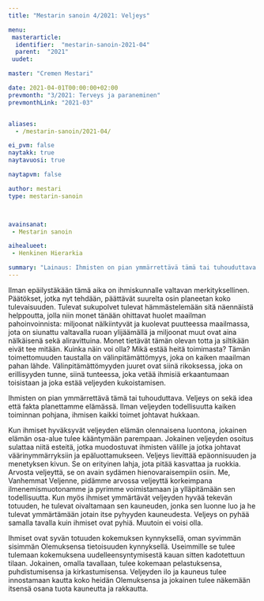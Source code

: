```yaml
---
title: "Mestarin sanoin 4/2021: Veljeys"

menu:
 masterarticle:
  identifier:  "mestarin-sanoin-2021-04"
  parent:  "2021"
 uudet:

master: "Cremen Mestari"

date: 2021-04-01T00:00:00+02:00
prevmonth: "3/2021: Terveys ja paraneminen"
prevmonthLink: "2021-03"


aliases:
  - /mestarin-sanoin/2021-04/

ei_pvm: false
naytakk: true
naytavuosi: true

naytapvm: false

author: mestari
type: mestarin-sanoin



avainsanat:
 - Mestarin sanoin

aihealueet:
 - Henkinen Hierarkia

summary: "Lainaus: Ihmisten on pian ymmärrettävä tämä tai tuhouduttava. Veljeys on sekä idea että fakta planettamme elämässä. Ilman veljeyden todellisuutta kaiken toiminnan pohjana, ihmisen kaikki toimet johtavat hukkaan."
---
```

Ilman epäilystäkään tämä aika on ihmiskunnalle valtavan merkityksellinen. Päätökset, jotka nyt tehdään, päättävät suurelta osin planeetan koko tulevaisuuden. Tulevat sukupolvet tulevat hämmästelemään sitä näennäistä helppoutta, jolla niin monet tänään ohittavat huolet maailman pahoinvoinnista: miljoonat nälkiintyvät ja kuolevat puutteessa maailmassa, jota on siunattu valtavalla ruoan ylijäämällä ja miljoonat muut ovat aina nälkäisenä sekä aliravittuina. Monet tietävät tämän olevan totta ja siltikään eivät tee mitään. Kuinka näin voi olla? Mikä estää heitä toimimasta? Tämän toimettomuuden taustalla on välinpitämättömyys, joka on kaiken maailman pahan lähde. Välinpitämättömyyden juuret ovat siinä rikoksessa, joka on erillisyyden tunne, siinä tunteessa, joka vetää ihmisiä erkaantumaan toisistaan ja joka estää veljeyden kukoistamisen.

Ihmisten on pian ymmärrettävä tämä tai tuhouduttava. Veljeys on sekä idea että fakta planettamme elämässä. Ilman veljeyden todellisuutta kaiken toiminnan pohjana, ihmisen kaikki toimet johtavat hukkaan.

Kun ihmiset hyväksyvät veljeyden elämän olennaisena luontona, jokainen elämän osa-alue tulee kääntymään parempaan. Jokainen veljeyden osoitus sulattaa niitä esteitä, jotka muodostuvat ihmisten välille ja jotka johtavat väärinymmärryksiin ja epäluottamukseen. Veljeys lievittää epäonnisuuden ja menetyksen kivun. Se on erityinen lahja, jota pitää kasvattaa ja ruokkia. Arvosta veljeyttä, se on avain sydämen hienovaraisempiin osiin. Me, Vanhemmat Veljenne, pidämme arvossa veljeyttä korkeimpana ilmenemismuotonamme ja pyrimme voimistamaan ja ylläpitämään sen todellisuutta. Kun myös ihmiset ymmärtävät veljeyden hyvää tekevän totuuden, he tulevat oivaltamaan sen kauneuden, jonka sen luonne luo ja he tulevat ymmärtämään jotain itse pyhyyden kauneudesta. Veljeys on pyhää samalla tavalla kuin ihmiset ovat pyhiä. Muutoin ei voisi olla.

Ihmiset ovat syvän totuuden kokemuksen kynnyksellä, oman syvimmän sisimmän Olemuksensa tietoisuuden kynnyksellä. Useimmille se tulee tulemaan kokemuksena uudelleensyntymisestä kauan sitten kadotettuun tilaan. Jokainen, omalla tavallaan, tulee kokemaan pelastuksensa, puhdistumisensa ja kirkastumisensa. Veljeyden ilo ja kauneus tulee innostamaan kautta koko heidän Olemuksensa ja jokainen tulee näkemään itsensä osana tuota kauneutta ja rakkautta.
